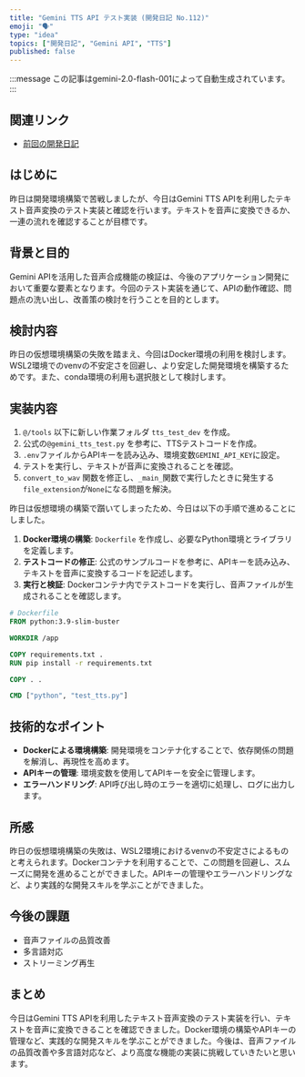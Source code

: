 ```yaml
---
title: "Gemini TTS API テスト実装 (開発日記 No.112)"
emoji: "🗣️"
type: "idea"
topics: ["開発日記", "Gemini API", "TTS"]
published: false
---
```


:::message
この記事はgemini-2.0-flash-001によって自動生成されています。
:::

## 関連リンク

- [前回の開発日記](https://zenn.dev/centervil/articles/2025-06-19_111_dev-diary)

## はじめに

昨日は開発環境構築で苦戦しましたが、今日はGemini TTS APIを利用したテキスト音声変換のテスト実装と確認を行います。テキストを音声に変換できるか、一連の流れを確認することが目標です。

## 背景と目的

Gemini APIを活用した音声合成機能の検証は、今後のアプリケーション開発において重要な要素となります。今回のテスト実装を通じて、APIの動作確認、問題点の洗い出し、改善策の検討を行うことを目的とします。

## 検討内容

昨日の仮想環境構築の失敗を踏まえ、今回はDocker環境の利用を検討します。WSL2環境でのvenvの不安定さを回避し、より安定した開発環境を構築するためです。また、conda環境の利用も選択肢として検討します。

## 実装内容

1.  `@/tools` 以下に新しい作業フォルダ `tts_test_dev` を作成。
2.  公式の`@gemini_tts_test.py` を参考に、TTSテストコードを作成。
3.  `.env`ファイルからAPIキーを読み込み、環境変数`GEMINI_API_KEY`に設定。
4.  テストを実行し、テキストが音声に変換されることを確認。
5.  `convert_to_wav` 関数を修正し、`_main_`関数で実行したときに発生する`file_extension`が`None`になる問題を解決。

昨日は仮想環境の構築で躓いてしまったため、今日は以下の手順で進めることにしました。

1.  **Docker環境の構築**: `Dockerfile` を作成し、必要なPython環境とライブラリを定義します。
2.  **テストコードの修正**: 公式のサンプルコードを参考に、APIキーを読み込み、テキストを音声に変換するコードを記述します。
3.  **実行と検証**: Dockerコンテナ内でテストコードを実行し、音声ファイルが生成されることを確認します。

```dockerfile
# Dockerfile
FROM python:3.9-slim-buster

WORKDIR /app

COPY requirements.txt .
RUN pip install -r requirements.txt

COPY . .

CMD ["python", "test_tts.py"]
```

## 技術的なポイント

-   **Dockerによる環境構築**: 開発環境をコンテナ化することで、依存関係の問題を解消し、再現性を高めます。
-   **APIキーの管理**: 環境変数を使用してAPIキーを安全に管理します。
-   **エラーハンドリング**: API呼び出し時のエラーを適切に処理し、ログに出力します。

## 所感

昨日の仮想環境構築の失敗は、WSL2環境におけるvenvの不安定さによるものと考えられます。Dockerコンテナを利用することで、この問題を回避し、スムーズに開発を進めることができました。APIキーの管理やエラーハンドリングなど、より実践的な開発スキルを学ぶことができました。

## 今後の課題

-   音声ファイルの品質改善
-   多言語対応
-   ストリーミング再生

## まとめ

今日はGemini TTS APIを利用したテキスト音声変換のテスト実装を行い、テキストを音声に変換できることを確認できました。Docker環境の構築やAPIキーの管理など、実践的な開発スキルを学ぶことができました。今後は、音声ファイルの品質改善や多言語対応など、より高度な機能の実装に挑戦していきたいと思います。